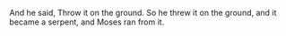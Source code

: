 And he said, Throw it on the ground. So he threw it on the ground, and it became a serpent, and Moses ran from it.
